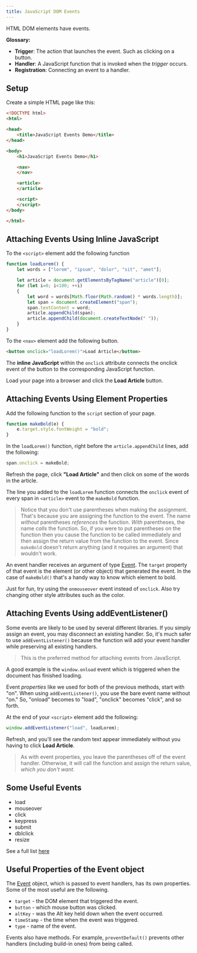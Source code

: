 ```yaml
---
title: JavaScript DOM Events
---
```


HTML DOM elements have events.

**Glossary:**

* **Trigger**: The action that launches the event. Such as clicking on a button.
* **Handler**: A JavaScript function that is invoked when the _trigger_ occurs.
* **Registration**: Connecting an event to a handler.

## Setup

Create a simple HTML page like this:

```html
<!DOCTYPE html>
<html>

<head>
    <title>JavaScript Events Demo</title>
</head>

<body>
    <h1>JavaScript Events Demo</h1>

    <nav>
    </nav>

    <article>
    </article>

    <script>
    </script>
</body>

</html>
```

## Attaching Events Using Inline JavaScript

To the `<script>` element add the following function

```js
function loadLorem() {
    let words = ["lorem", "ipsum", "dolor", "sit", "amet"];

    let article = document.getElementsByTagName("article")[0];
    for (let i=0; i<100; ++i)
    {
        let word = words[Math.floor(Math.random() * words.length)];
        let span = document.createElement("span");
        span.textContent = word;
        article.appendChild(span);
        article.appendChild(document.createTextNode(" "));
    }
}
```

To the `<nav>` element add the following button.

```html
<button onclick="loadLorem()">Load Article</button>
```

The **inline JavaScript** within the `onclick` attribute connects the onclick event of the button to the corresponding JavaScript function.

Load your page into a browser and click the **Load Article** button.

## Attaching Events Using Element Properties

Add the following function to the `script` section of your page.

```js
function makeBold(e) {
    e.target.style.fontWeight = "bold";
}
```

In the `loadLorem()` function, right before the `article.appendChild` lines, add the following:

```js
span.onclick = makeBold;
```

Refresh the page, click **"Load Article"** and then click on some of the words in the article.

The line you added to the `loadLorem` function connects the `onclick` event of every span in `<article>` event to the `makeBold` function.

> Notice that you don't use parentheses when making the assignment. That's because you are assigning the function to the event. The name _without_ parentheses _references_ the function. _With_ parentheses, the name _calls_ the function. So, if you were to put parentheses on the function then you cause the function to be called immediately and then assign the return value from the function to the event. Since `makeBold` doesn't return anything (and it requires an argument) that wouldn't work.

An event handler receives an argument of type [Event](https://developer.mozilla.org/en-US/docs/Web/API/Event). The `target` property of that event is the element (or other object) that generated the event. In the case of `makeBold()` that's a handy way to know which element to bold.

Just for fun, try using the `onmouseover` event instead of `onclick`. Also try changing other style attributes such as the color.

## Attaching Events Using addEventListener()

Some events are likely to be used by several different libraries. If you simply assign an event, you may disconnect an existing handler. So, it's much safer to use `addEventListener()` because the function will add your event handler while preserving all existing handlers.

> This is the preferred method for attaching events from JavaScript.

A good example is the `window.onload` event which is triggered when the document has finished loading.

Event _properties_ like we used for both of the previous methods, start with "on". When using `addEventListener()`, you use the bare event name without "on." So, "onload" becomes to "load", "onclick" becomes "click", and so forth.

At the end of your `<script>` element add the following:

```js
window.addEventListener("load", loadLorem);
```

Refresh, and you'll see the random text appear immediately without you having to click **Load Article**.

> As with event properties, you leave the parentheses off of the event handler. Otherwise, it will call the function and assign the return value, _which you don't want_.

## Some Useful Events

* load
* mouseover
* click
* keypress
* submit
* dblclick
* resize

See a full list [here](https://www.w3schools.com/jsref/dom_obj_event.asp)

## Useful Properties of the Event object

The [Event](https://developer.mozilla.org/en-US/docs/Web/API/Event) object, which is passed to event handlers, has its own properties. Some of the most useful are the following.

* `target` - the DOM element that triggered the event.
* `button` - which mouse button was clicked.
* `altKey` - was the Alt key held down when the event occurred.
* `timeStamp` - the time when the event was triggered.
* `type` - name of the event.

Events also have methods. For example, `preventDefault()` prevents other handlers (including build-in ones) from being called.